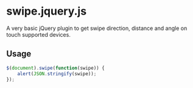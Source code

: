 swipe.jquery.js
===============

A very basic jQuery plugin to get swipe direction, distance and angle on touch supported devices.

Usage
-----

```javascript
$(document).swipe(function(swipe)) {
	alert(JSON.stringify(swipe));
});
```

